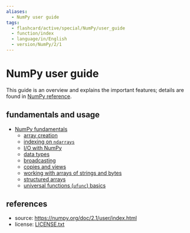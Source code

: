 ```yaml
---
aliases:
  - NumPy user guide
tags:
  - flashcard/active/special/NumPy/user_guide
  - function/index
  - language/in/English
  - version/NumPy/2/1
---
```


# NumPy user guide

This guide is an overview and explains the important features; details are found in [NumPy reference](../API%20reference/index.md).

## fundamentals and usage

- [NumPy fundamentals](fundamentals/index.md)
  - [array creation](fundamentals/array%20creation.md)
  - [indexing on `ndarrays`](fundamentals/indexing%20on%20ndarrays.md)
  - [I/O with NumPy](fundamentals/I_O%20with%20NumPy.md)
  - [data types](fundamentals/data%20types.md)
  - [broadcasting](fundamentals/broadcasting.md)
  - [copies and views](fundamentals/copies%20and%20views.md)
  - [working with arrays of strings and bytes](fundamentals/working%20with%20arrays%20of%20strings%20and%20bytes.md)
  - [structured arrays](fundamentals/structured%20arrays.md)
  - [universal functions (`ufunc`) basics](fundamentals/universal%20functions%20basics.md)

## references

- source: <https://numpy.org/doc/2.1/user/index.html>
- license: [LICENSE.txt](../LICENSE.txt)
